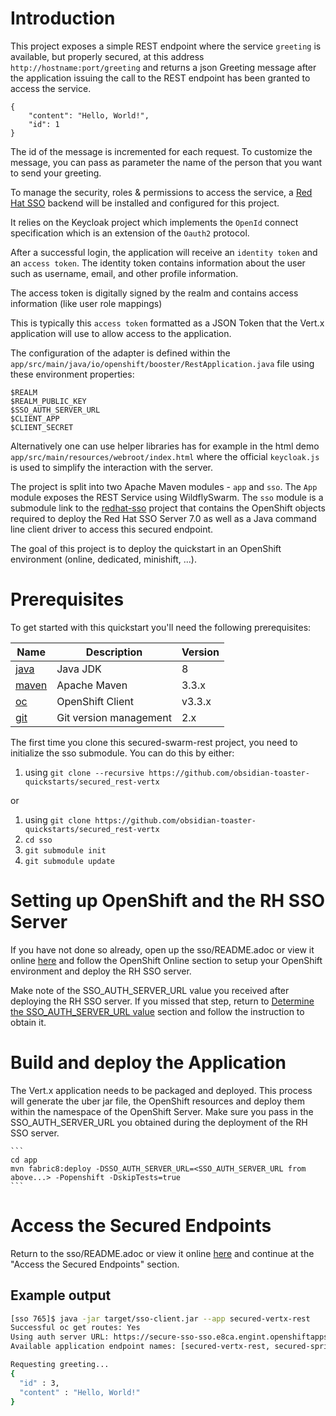 # Introduction

This project exposes a simple REST endpoint where the service `greeting` is available, but properly secured, at this
address `http://hostname:port/greeting` and returns a json Greeting message after the application issuing the call to
the REST endpoint has been granted to access the service.

```
{
    "content": "Hello, World!",
    "id": 1
}

```

The id of the message is incremented for each request. To customize the message, you can pass as parameter the name of
the person that you want to send your greeting.

To manage the security, roles & permissions to access the service, a 
[Red Hat SSO](https://access.redhat.com/documentation/en/red-hat-single-sign-on/7.0/securing-applications-and-services-guide/securing-applications-and-services-guide)
backend will be installed and configured for this project.

It relies on the Keycloak project which implements the `OpenId` connect specification which is an extension of the
`Oauth2` protocol.

After a successful login, the application will receive an `identity token` and an `access token`. The identity token
contains information about the user such as username, email, and other profile information.

The access token is digitally signed by the realm and contains access information (like user role mappings)

This is typically this `access token` formatted as a JSON Token that the Vert.x application will use to allow access to
the application.

The configuration of the adapter is defined within the `app/src/main/java/io/openshift/booster/RestApplication.java`
file using these environment properties:

```
$REALM
$REALM_PUBLIC_KEY
$SSO_AUTH_SERVER_URL
$CLIENT_APP
$CLIENT_SECRET
```

Alternatively one can use helper libraries has for example in the html demo `app/src/main/resources/webroot/index.html`
where the official `keycloak.js` is used to simplify the interaction with the server.

The project is split into two Apache Maven modules - `app` and `sso`.
The `App` module exposes the REST Service using WildflySwarm.
The `sso` module is a submodule link to the [redhat-sso](https://github.com/obsidian-toaster-quickstarts/redhat-sso) project
 that contains the OpenShift objects required to deploy the Red Hat SSO Server 7.0 as well as a Java command line client
 driver to access this secured endpoint.

The goal of this project is to deploy the quickstart in an OpenShift environment (online, dedicated, minishift, ...).


# Prerequisites

To get started with this quickstart you'll need the following prerequisites:

Name | Description | Version
--- | --- | ---
[java][1] | Java JDK | 8
[maven][2] | Apache Maven | 3.3.x
[oc][3] | OpenShift Client | v3.3.x
[git][4] | Git version management | 2.x

[1]: http://www.oracle.com/technetwork/java/javase/downloads/
[2]: http://maven.apache.org/download.cgi 
[3]: https://docs.openshift.com/enterprise/3.2/cli_reference/get_started_cli.html
[4]: https://git-scm.com/book/en/v2/Getting-Started-Installing-Git

The first time you clone this secured-swarm-rest project, you need to initialize the sso submodule. You can do this by
either:
  1. using `git clone --recursive https://github.com/obsidian-toaster-quickstarts/secured_rest-vertx`

or

  1. using `git clone https://github.com/obsidian-toaster-quickstarts/secured_rest-vertx`
  1. `cd sso`
  1. `git submodule init`
  1. `git submodule update`

# Setting up OpenShift and the RH SSO Server

If you have not done so already, open up the sso/README.adoc or view it online [here](https://github.com/obsidian-toaster-quickstarts/redhat-sso/blob/master/README.adoc)
and follow the OpenShift Online section to setup your OpenShift environment and deploy the RH SSO server.

Make note of the SSO_AUTH_SERVER_URL value you received after deploying the RH SSO server. If you missed that step, return
to [Determine the SSO_AUTH_SERVER_URL value](https://github.com/obsidian-toaster-quickstarts/redhat-sso/blob/master/README.adoc#determine-the-sso_auth_server_url-value)
section and follow the instruction to obtain it.

# Build and deploy the Application

The Vert.x application needs to be packaged and deployed. This process will generate the uber jar file, the OpenShift resources
and deploy them within the namespace of the OpenShift Server. Make sure you pass in the SSO_AUTH_SERVER_URL you
obtained during the deployment of the RH SSO server.

    ```
    cd app
    mvn fabric8:deploy -DSSO_AUTH_SERVER_URL=<SSO_AUTH_SERVER_URL from above...> -Popenshift -DskipTests=true
    ```
# Access the Secured Endpoints

Return to the sso/README.adoc or view it online [here](https://github.com/obsidian-toaster-quickstarts/redhat-sso/blob/master/README.adoc)
and continue at the "Access the Secured Endpoints" section.

## Example output

```bash
[sso 765]$ java -jar target/sso-client.jar --app secured-vertx-rest
Successful oc get routes: Yes
Using auth server URL: https://secure-sso-sso.e8ca.engint.openshiftapps.com/auth
Available application endpoint names: [secured-vertx-rest, secured-springboot-rest]

Requesting greeting...
{
  "id" : 3,
  "content" : "Hello, World!"
}
```
